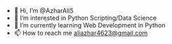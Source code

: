 - 👋 Hi, I’m @AzharAli5
- 👀 I’m interested in Python Scripting/Data Science 
- 🌱 I’m currently learning Web Development in Python 
- 📫 How to reach me aliazhar4623@gmail.com

<!---
AzharAli5/AzharAli5 is a ✨ special ✨ repository because its `README.md` (this file) appears on your GitHub profile.
You can click the Preview link to take a look at your changes.
--->

